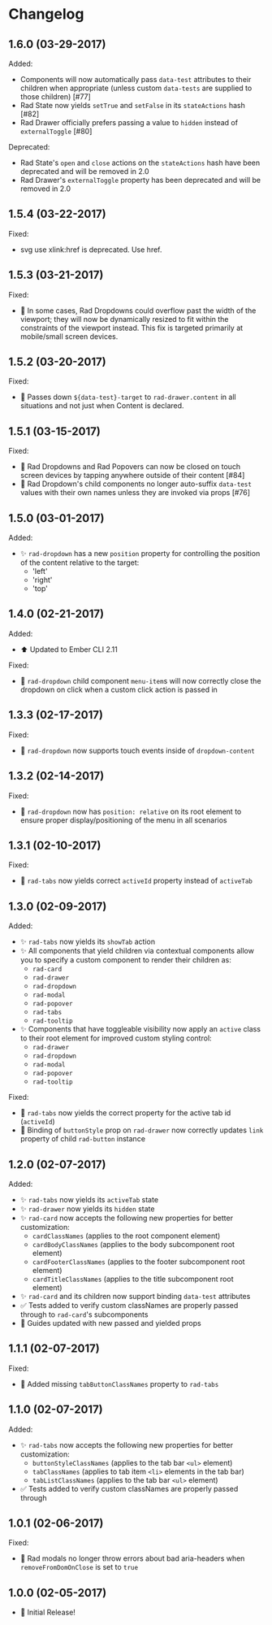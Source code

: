# Changelog

## 1.6.0 (03-29-2017)
Added:
- Components will now automatically pass `data-test` attributes to their children when appropriate (unless custom `data-tests` are supplied to those children) [#77]
- Rad State now yields `setTrue` and `setFalse` in its `stateActions` hash [#82]
- Rad Drawer officially prefers passing a value to `hidden` instead of `externalToggle` [#80]

Deprecated:
- Rad State's `open` and `close` actions on the `stateActions` hash have been deprecated and will be removed in 2.0
- Rad Drawer's `externalToggle` property has been deprecated and will be removed in 2.0


## 1.5.4 (03-22-2017)
Fixed:
- svg use xlink:href is deprecated. Use href.

## 1.5.3 (03-21-2017)
Fixed:
- 🐛 In some cases, Rad Dropdowns could overflow past the width of the viewport; they will now be dynamically resized to fit within the constraints of
the viewport instead. This fix is targeted primarily at mobile/small screen devices.

## 1.5.2 (03-20-2017)
Fixed:
- 🐛 Passes down `${data-test}-target` to `rad-drawer.content` in all situations and not just when Content is declared.

## 1.5.1 (03-15-2017)
Fixed:
- 🐛 Rad Dropdowns and Rad Popovers can now be closed on touch screen devices by tapping anywhere outside of their content [#84]
- 🐛 Rad Dropdown's child components no longer auto-suffix `data-test` values with their own names unless they are invoked via props [#76]

## 1.5.0 (03-01-2017)
Added:
- ✨ `rad-dropdown` has a new `position` property for controlling the position of the content relative to the target:
  - 'left'
  - 'right'
  - 'top'

## 1.4.0 (02-21-2017)
Added:
- ⬆️ Updated to Ember CLI 2.11

Fixed:
- 🐛 `rad-dropdown` child component `menu-item`s will now correctly close the dropdown on click when a custom click action is passed in

## 1.3.3 (02-17-2017)
Fixed:
- 🐛 `rad-dropdown` now supports touch events inside of `dropdown-content`

## 1.3.2 (02-14-2017)
Fixed:
- 🐛 `rad-dropdown` now has `position: relative` on its root element to ensure proper display/positioning of the menu in all scenarios

## 1.3.1 (02-10-2017)
Fixed:
- 🐛 `rad-tabs` now yields correct `activeId` property instead of `activeTab`

## 1.3.0 (02-09-2017)
Added:
- ✨ `rad-tabs` now yields its `showTab` action
- ✨ All components that yield children via contextual components allow you to specify a custom component to render their children as:
  - `rad-card`
  - `rad-drawer`
  - `rad-dropdown`
  - `rad-modal`
  - `rad-popover`
  - `rad-tabs`
  - `rad-tooltip`
- ✨ Components that have toggleable visibility now apply an `active` class to their root element for improved custom styling control:
  - `rad-drawer`
  - `rad-dropdown`
  - `rad-modal`
  - `rad-popover`
  - `rad-tooltip`

Fixed:
- 🐛 `rad-tabs` now yields the correct property for the active tab id (`activeId`)
- 🐛 Binding of `buttonStyle` prop on `rad-drawer` now correctly updates `link` property of child `rad-button` instance

## 1.2.0 (02-07-2017)
Added:
- ✨ `rad-tabs` now yields its `activeTab` state
- ✨ `rad-drawer` now yields its `hidden` state
- ✨ `rad-card` now accepts the following new properties for better customization:
  - `cardClassNames` (applies to the root component element)
  - `cardBodyClassNames` (applies to the body subcomponent root element)
  - `cardFooterClassNames` (applies to the footer subcomponent root element)
  - `cardTitleClassNames` (applies to the title subcomponent root element)
- ✨ `rad-card` and its children now support binding `data-test` attributes
- ✅ Tests added to verify custom classNames are properly passed through to `rad-card`'s subcomponents
- 📝 Guides updated with new passed and yielded props

## 1.1.1 (02-07-2017)
Fixed:
- 🐛 Added missing `tabButtonClassNames` property to `rad-tabs`

## 1.1.0 (02-07-2017)
Added:
- ✨ `rad-tabs` now accepts the following new properties for better customization:
  - `buttonStyleClassNames` (applies to the tab bar `<ul>` element)
  - `tabClassNames` (applies to tab item `<li>` elements in the tab bar)
  - `tabListClassNames` (applies to the tab bar `<ul>` element)
- ✅ Tests added to verify custom classNames are properly passed through

## 1.0.1 (02-06-2017)

Fixed:
- 🐛 Rad modals no longer throw errors about bad aria-headers when `removeFromDomOnClose` is set to `true`

## 1.0.0 (02-05-2017)
- 🎉 Initial Release!
